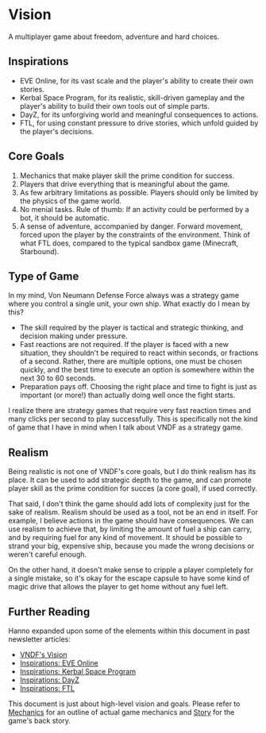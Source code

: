 # Vision

A multiplayer game about freedom, adventure and hard choices.


## Inspirations

* EVE Online, for its vast scale and the player's ability to create their own
  stories.
* Kerbal Space Program, for its realistic, skill-driven gameplay and the
  player's ability to build their own tools out of simple parts.
* DayZ, for its unforgiving world and meaningful consequences to actions.
* FTL, for using constant pressure to drive stories, which unfold guided by the
  player's decisions.


## Core Goals

1. Mechanics that make player skill the prime condition for success.
2. Players that drive everything that is meaningful about the game.
3. As few arbitrary limitations as possible. Players should only be limited by
   the physics of the game world.
4. No menial tasks. Rule of thumb: If an activity could be performed by a bot,
   it should be automatic.
5. A sense of adventure, accompanied by danger. Forward movement, forced upon the
   player by the constraints of the environment. Think of what FTL does, compared
   to the typical sandbox game (Minecraft, Starbound).


## Type of Game

In my mind, Von Neumann Defense Force always was a strategy game where you
control a single unit, your own ship. What exactly do I mean by this?

- The skill required by the player is tactical and strategic thinking, and
  decision making under pressure.
- Fast reactions are not required. If the player is faced with a new situation,
  they shouldn't be required to react within seconds, or fractions of a second.
  Rather, there are multiple options, one must be chosen quickly, and the best
  time to execute an option is somewhere within the next 30 to 60 seconds.
- Preparation pays off. Choosing the right place and time to fight is just as
  important (or more!) than actually doing well once the fight starts.

I realize there are strategy games that require very fast reaction times and
many clicks per second to play successfully. This is specifically not the kind
of game that I have in mind when I talk about VNDF as a strategy game.


## Realism

Being realistic is not one of VNDF's core goals, but I do think realism has its
place. It can be used to add strategic depth to the game, and can promote player
skill as the prime condition for succes (a core goal), if used correctly.

That said, I don't think the game should add lots of complexity just for the
sake of realism. Realism should be used as a tool, not be an end in itself. For
example, I believe actions in the game should have consequences. We can use
realism to achieve that, by limiting the amount of fuel a ship can carry, and by
requiring fuel for any kind of movement. It should be possible to strand your
big, expensive ship, because you made the wrong decisions or weren't careful
enough.

On the other hand, it doesn't make sense to cripple a player completely for a
single mistake, so it's okay for the escape capsule to have some kind of magic
drive that allows the player to get home without any fuel left.


## Further Reading

Hanno expanded upon some of the elements within this document in past newsletter
articles:

* [VNDF's Vision](http://www.vndf.de/news/newsletter-august-2014/#vision)
* [Inspirations: EVE Online](http://www.vndf.de/news/newsletter-september-2014/#inspirations)
* [Inspirations: Kerbal Space Program](http://www.vndf.de/news/newsletter-october-2014/#topic)
* [Inspirations: DayZ](http://www.vndf.de/news/newsletter-november-2014/#topic)
* [Inspirations: FTL](http://www.vndf.de/news/newsletter-december-2014/#topic)

This document is just about high-level vision and goals. Please refer to
[Mechanics](https://github.com/hannobraun/vndf/blob/master/docs/game-design/mechanics.md)
for an outline of actual game mechanics and
[Story](https://github.com/hannobraun/vndf/blob/master/docs/game-design/story.md)
for the game's back story.
